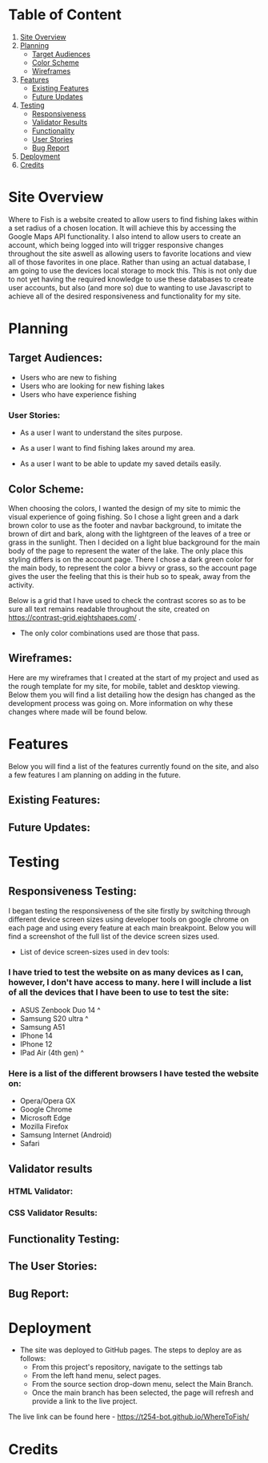 # Table of Content
1. [Site Overview](#site-overview)
2. [Planning](#planning)
    * [Target Audiences](#target-audiences)
    * [Color Scheme](#color-scheme)
    * [Wireframes](#wireframes)
3. [Features](#features)
    * [Existing Features](#existing-features)
    * [Future Updates](#future-updates)
4. [Testing](#testing)
    * [Responsiveness](#responsiveness-testing)
    * [Validator Results](#validator-results)
    * [Functionality](#functionality-testing)
    * [User Stories](#the-user-stories)
    * [Bug Report](#bug-report)
5. [Deployment](#deployment)
6. [Credits](#credits)


# Site Overview 

Where to Fish is a website created to allow users to find fishing lakes within a set radius of a chosen location. It will achieve this by accessing the Google Maps API functionality. I also intend to allow users to create an account, which being logged into will trigger responsive changes throughout the site aswell as allowing users to favorite locations and view all of those favorites in one place. Rather than using an actual database, I am going to use the devices local storage to mock this. This is not only due to not yet having the required knowledge to use these databases to create user accounts, but also (and more so) due to wanting to use Javascript to achieve all of the desired responsiveness and functionality for my site.

# Planning 

## Target Audiences:

* Users who are new to fishing
* Users who are looking for new fishing lakes
* Users who have experience fishing 

### User Stories:

* As a user I want to understand the sites purpose.

* As a user I want to find fishing lakes around my area.

* As a user I want to be able to update my saved details easily.

## Color Scheme:

When choosing the colors, I wanted the design of my site to mimic the visual experience of going fishing. So I chose a light green and a dark brown color to use as the footer and navbar background, to imitate the brown of dirt and bark, along with the lightgreen of the leaves of a tree or grass in the sunlight. Then I decided on a light blue background for the main body of the page to represent the water of the lake. The only place this styling differs is on the account page. There I chose a dark green color for the main body, to represent the color a bivvy or grass, so the account page gives the user the feeling that this is their hub so to speak, away from the activity.

Below is a grid that I have used to check the contrast scores so as to be sure all text remains readable throughout the site, created on https://contrast-grid.eightshapes.com/ .

* The only color combinations used are those that pass.

## Wireframes:

Here are my wireframes that I created at the start of my project and used as the rough template for my site, for mobile, tablet and desktop viewing. Below them you will find a list detailing how the design has changed as the development process was going on. More information on why these changes where made will be found below.

# Features

Below you will find a list of the features currently found on the site, and also a few features I am planning on adding in the future.

## Existing Features:

## Future Updates:

# Testing

## Responsiveness Testing:

I began testing the responsiveness of the site firstly by switching through different device screen sizes using developer tools on google chrome on each page and using every feature at each main breakpoint. Below you will find a screenshot of the full list of the device screen sizes used.

* List of device screen-sizes used in dev tools:


### I have tried to test the website on as many devices as I can, however, I don't have access to many. here I will include a list of all the devices that I have been to use to test the site:
* ASUS Zenbook Duo 14 ^
* Samsung S20 ultra ^
* Samsung A51
* IPhone 14
* IPhone 12
* IPad Air (4th gen) ^


### Here is a list of the different browsers I have tested the website on:
* Opera/Opera GX
* Google Chrome
* Microsoft Edge
* Mozilla Firefox
* Samsung Internet (Android)
* Safari 


## Validator results

### HTML Validator:

### CSS Validator Results:

## Functionality Testing:


## The User Stories:


## Bug Report:

# Deployment

* The site was deployed to GitHub pages. The steps to deploy are as follows:
    * From this project's repository, navigate to the settings tab
    * From the left hand menu, select pages.
    * From the source section drop-down menu, select the Main Branch.
    * Once the main branch has been selected, the page will refresh and provide a link to the live project.

The live link can be found here - https://t254-bot.github.io/WhereToFish/

# Credits

